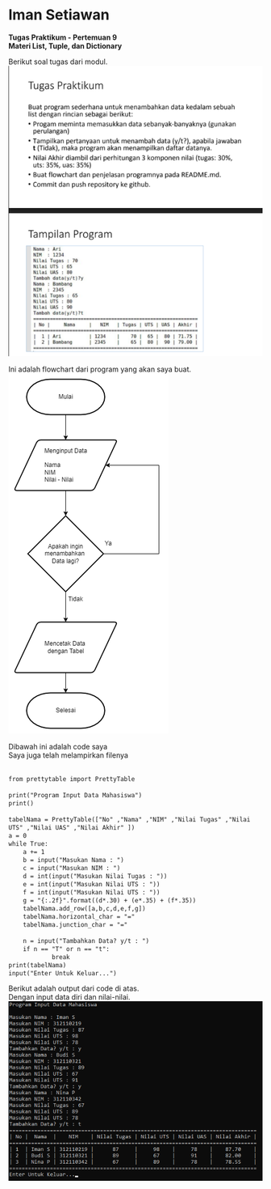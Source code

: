 # Iman Setiawan

**Tugas Praktikum - Pertemuan 9**\
**Materi List, Tuple, dan Dictionary**

Berikut soal tugas dari modul.\
![screenshot output](screenshot/soaltugas.png)

Ini adalah flowchart dari program yang akan saya buat.\
![screenshot output](screenshot/flowchart.png)

Dibawah ini adalah code saya\
Saya juga telah melampirkan filenya
~~~

from prettytable import PrettyTable

print("Program Input Data Mahasiswa")
print()

tabelNama = PrettyTable(["No" ,"Nama" ,"NIM" ,"Nilai Tugas" ,"Nilai UTS" ,"Nilai UAS" ,"Nilai Akhir" ])
a = 0
while True:
    a += 1
    b = input("Masukan Nama : ")
    c = input("Masukan NIM : ")
    d = int(input("Masukan Nilai Tugas : "))
    e = int(input("Masukan Nilai UTS : "))
    f = int(input("Masukan Nilai UTS : "))
    g = "{:.2f}".format((d*.30) + (e*.35) + (f*.35))
    tabelNama.add_row([a,b,c,d,e,f,g])
    tabelNama.horizontal_char = "="
    tabelNama.junction_char = "="
    
    n = input("Tambahkan Data? y/t : ")
    if n == "T" or n == "t":
            break
print(tabelNama)
input("Enter Untuk Keluar...")

~~~

Berikut adalah output dari code di atas.\
Dengan input data diri dan nilai-nilai.\
![screenshot output](screenshot/ss1.png)


